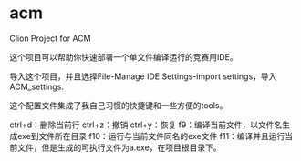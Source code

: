 # acm

Clion Project for ACM

这个项目可以帮助你快速部署一个单文件编译运行的竞赛用IDE。

导入这个项目，并且选择File-Manage IDE Settings-import settings，导入ACM_settings.

这个配置文件集成了我自己习惯的快捷键和一些方便的tools。

ctrl+d：删除当前行
ctrl+z：撤销
ctrl+y：恢复
f9：编译当前文件，以文件名生成exe到文件所在目录
f10：运行与当前文件同名的exe文件
f11：编译并且运行当前文件，但是生成的可执行文件为a.exe，在项目根目录下。